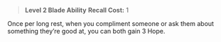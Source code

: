 > **Level 2 Blade Ability**
> **Recall Cost:** 1

Once per long rest, when you compliment someone or ask them about something they’re good at, you can both gain 3 Hope.

